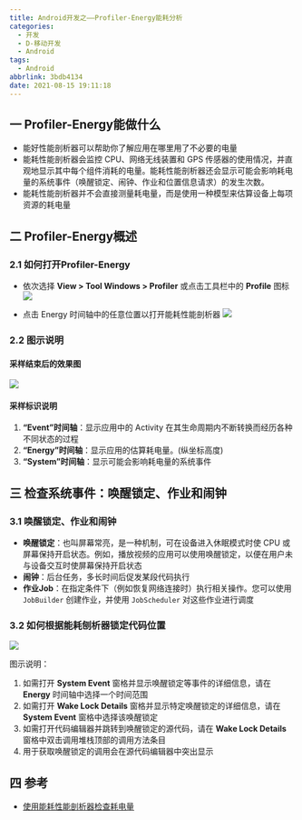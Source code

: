 ```yaml
---
title: Android开发之——Profiler-Energy能耗分析
categories:
  - 开发
  - D-移动开发
  - Android
tags:
  - Android
abbrlink: 3bdb4134
date: 2021-08-15 19:11:18
---
```

## 一 Profiler-Energy能做什么

* 能好性能剖析器可以帮助你了解应用在哪里用了不必要的电量
* 能耗性能剖析器会监控 CPU、网络无线装置和 GPS 传感器的使用情况，并直观地显示其中每个组件消耗的电量。能耗性能剖析器还会显示可能会影响耗电量的系统事件（唤醒锁定、闹钟、作业和位置信息请求）的发生次数。
* 能耗性能剖析器并不会直接测量耗电量，而是使用一种模型来估算设备上每项资源的耗电量

<!--more-->

## 二 Profiler-Energy概述

### 2.1 如何打开Profiler-Energy

* 依次选择 **View > Tool Windows > Profiler** 或点击工具栏中的 **Profile** 图标
  ![][1]

* 点击 Energy 时间轴中的任意位置以打开能耗性能剖析器
  ![][2]

### 2.2 图示说明

#### 采样结束后的效果图
![][3]

#### 采样标识说明

1. **“Event”时间轴**：显示应用中的 Activity 在其生命周期内不断转换而经历各种不同状态的过程
2. **“Energy”时间轴**：显示应用的估算耗电量。(纵坐标高度)
3. **“System”时间轴**：显示可能会影响耗电量的系统事件

## 三 检查系统事件：唤醒锁定、作业和闹钟

### 3.1 唤醒锁定、作业和闹钟

* **唤醒锁定**：也叫屏幕常亮，是一种机制，可在设备进入休眠模式时使 CPU 或屏幕保持开启状态。例如，播放视频的应用可以使用唤醒锁定，以便在用户未与设备交互时使屏幕保持开启状态
* **闹钟**：后台任务，多长时间后促发某段代码执行
* **作业Job**：在指定条件下（例如恢复网络连接时）执行相关操作。您可以使用 `JobBuilder` 创建作业，并使用 `JobScheduler` 对这些作业进行调度

### 3.2 如何根据能耗刨析器锁定代码位置

![][4]

图示说明：

1. 如需打开 **System Event** 窗格并显示唤醒锁定等事件的详细信息，请在 **Energy** 时间轴中选择一个时间范围
2. 如需打开 **Wake Lock Details** 窗格并显示特定唤醒锁定的详细信息，请在 **System Event** 窗格中选择该唤醒锁定
3. 如需打开代码编辑器并跳转到唤醒锁定的源代码，请在 **Wake Lock Details** 窗格中双击调用堆栈顶部的调用方法条目
4. 用于获取唤醒锁定的调用会在源代码编辑器中突出显示

## 四 参考

* [使用能耗性能剖析器检查耗电量](https://developer.android.google.cn/studio/profile/energy-profiler)



[1]:https://jsd.onmicrosoft.cn/gh/PGzxc/CDN/blog-android/android-profiler-energy-all.png
[2]:https://jsd.onmicrosoft.cn/gh/PGzxc/CDN/blog-android/android-profiler-energy-clickin.png
[3]:https://jsd.onmicrosoft.cn/gh/PGzxc/CDN/blog-android/android-profiler-energy-sample-point.png
[4]:https://jsd.onmicrosoft.cn/gh/PGzxc/CDN/blog-android/android-profiler-energy-position.png